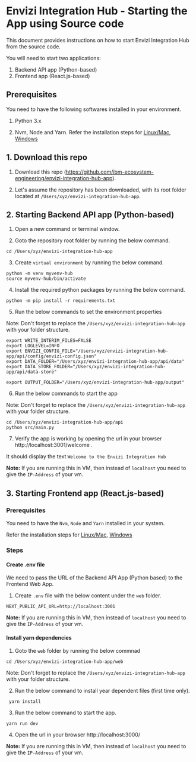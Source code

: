 # Envizi Integration Hub - Starting the App using Source code

This document provides instructions on how to start Envizi Integration Hub from the source code.

You will  need to start two applications:
1. Backend API app (Python-based)
2. Frontend app (React.js-based)

## Prerequisites

You need to have the following softwares installed in your environment.

1. Python 3.x

2. Nvm, Node and Yarn. Refer the installation steps for [Linux/Mac](../../60-utils/01-configuring-redhat-enterprise-linux-for-running-web-app), [Windows](../../60-utils/02-configuring-windows-for-running-web-app)


## 1. Download this repo

1. Download this repo (https://github.com/ibm-ecosystem-engineering/envizi-integration-hub-app). 

2. Let's assume the repository has been downloaded, with its root folder located at `/Users/xyz/envizi-integration-hub-app`.


## 2. Starting Backend API app (Python-based)

1. Open a new command or terminal window.

2. Goto the repository root folder by running the below command.

```
cd /Users/xyz/envizi-integration-hub-app
```

3. Create `virtual environment` by running the below command.

```
python -m venv myvenv-hub
source myvenv-hub/bin/activate
```

4. Install the required python packages by running the below command.
```
python -m pip install -r requirements.txt
```

5. Run the below commands to set the environment properties

Note: Don't forget to replace the `/Users/xyz/envizi-integration-hub-app` with your folder structure.

```
export WRITE_INTERIM_FILES=FALSE
export LOGLEVEL=INFO
export ENVIZI_CONFIG_FILE="/Users/xyz/envizi-integration-hub-app/api/config/envizi-config.json"
export DATA_FOLDER="/Users/xyz/envizi-integration-hub-app/api/data"
export DATA_STORE_FOLDER="/Users/xyz/envizi-integration-hub-app/api/data-store"

export OUTPUT_FOLDER="/Users/xyz/envizi-integration-hub-app/output"
```

6. Run the below commands to start the app

Note: Don't forget to replace the `/Users/xyz/envizi-integration-hub-app` with your folder structure.

```
cd /Users/xyz/envizi-integration-hub-app/api
python src/main.py
```

7. Verify the app is working by opening the url in your browser http://localhost:3001/welcome .

It should display the text `Welcome to the Envizi Integration Hub`

**Note:** If you are running this in VM, then instead of `localhost` you need to give the `IP-Address` of your vm.

## 3. Starting Frontend app (React.js-based)

### Prerequisites

You need to have the `Nvm`, `Node` and `Yarn` installed in your system.

Refer the installation steps for [Linux/Mac](../../60-utils/01-configuring-redhat-enterprise-linux-for-running-web-app), [Windows](../../60-utils/02-configuring-windows-for-running-web-app)


### Steps 


#### Create .env file

We need to pass the URL of the Backend API App (Python based) to the Frontend Web App. 

1. Create `.env` file with the below content under the `web` folder.

```
NEXT_PUBLIC_API_URL=http://localhost:3001
```
**Note:** If you are running this in VM, then instead of `localhost` you need to give the `IP-Address` of your vm.

#### Install yarn dependencies

1. Goto the `web` folder by running the below commnad

```
cd /Users/xyz/envizi-integration-hub-app/web
```
Note: Don't forget to replace the `/Users/xyz/envizi-integration-hub-app` with your folder structure.


2. Run the below command to install year dependent files  (first time only).

```
 yarn install
```

3. Run the below command to start the app.

```
yarn run dev
```

4. Open the url in your browser http://localhost:3000/

**Note:** If you are running this in VM, then instead of `localhost` you need to give the `IP-Address` of your vm.

